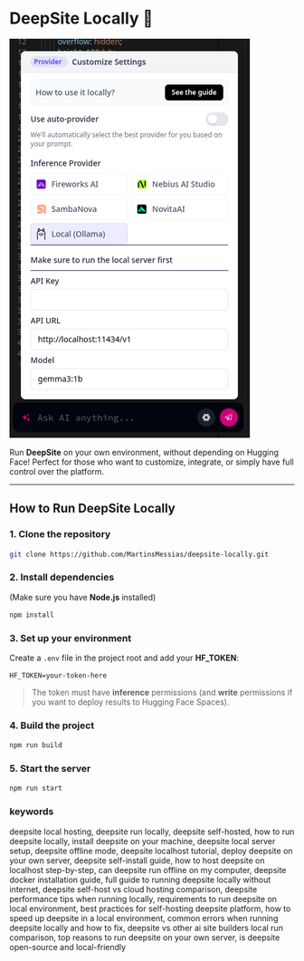 # DeepSite Locally 🚀

![Banner Screenshot](./localconfig.png)

Run **DeepSite** on your own environment, without depending on Hugging Face!
Perfect for those who want to customize, integrate, or simply have full control over the platform.

---

## How to Run DeepSite Locally

### 1. Clone the repository
```bash
git clone https://github.com/MartinsMessias/deepsite-locally.git
```

### 2. Install dependencies
(Make sure you have **Node.js** installed)
```bash
npm install
```

### 3. Set up your environment

Create a `.env` file in the project root and add your **HF_TOKEN**:

```
HF_TOKEN=your-token-here
```
> The token must have **inference** permissions (and **write** permissions if you want to deploy results to Hugging Face Spaces).

### 4. Build the project
```bash
npm run build
```

### 5. Start the server
```bash
npm run start
```

### keywords
deepsite local hosting, deepsite run locally, deepsite self-hosted, how to run deepsite locally, install deepsite on your machine, deepsite local server setup, deepsite offline mode, deepsite localhost tutorial, deploy deepsite on your own server, deepsite self-install guide, how to host deepsite on localhost step-by-step, can deepsite run offline on my computer, deepsite docker installation guide, full guide to running deepsite locally without internet, deepsite self-host vs cloud hosting comparison, deepsite performance tips when running locally, requirements to run deepsite on local environment, best practices for self-hosting deepsite platform, how to speed up deepsite in a local environment, common errors when running deepsite locally and how to fix, deepsite vs other ai site builders local run comparison, top reasons to run deepsite on your own server, is deepsite open-source and local-friendly

